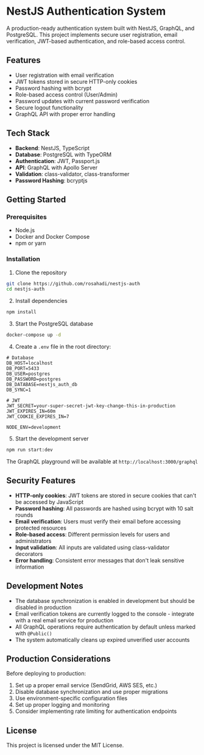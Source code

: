 # NestJS Authentication System

A production-ready authentication system built with NestJS, GraphQL, and PostgreSQL. This project implements secure user registration, email verification, JWT-based authentication, and role-based access control.

## Features

- User registration with email verification
- JWT tokens stored in secure HTTP-only cookies
- Password hashing with bcrypt
- Role-based access control (User/Admin)
- Password updates with current password verification
- Secure logout functionality
- GraphQL API with proper error handling

## Tech Stack

- **Backend**: NestJS, TypeScript
- **Database**: PostgreSQL with TypeORM
- **Authentication**: JWT, Passport.js
- **API**: GraphQL with Apollo Server
- **Validation**: class-validator, class-transformer
- **Password Hashing**: bcryptjs

## Getting Started

### Prerequisites

- Node.js 
- Docker and Docker Compose
- npm or yarn

### Installation

1. Clone the repository
```bash
git clone https://github.com/rosahadi/nestjs-auth
cd nestjs-auth
```

2. Install dependencies
```bash
npm install
```

3. Start the PostgreSQL database
```bash
docker-compose up -d
```

4. Create a `.env` file in the root directory:
```env
# Database
DB_HOST=localhost
DB_PORT=5433
DB_USER=postgres
DB_PASSWORD=postgres
DB_DATABASE=nestjs_auth_db
DB_SYNC=1

# JWT
JWT_SECRET=your-super-secret-jwt-key-change-this-in-production
JWT_EXPIRES_IN=60m
JWT_COOKIE_EXPIRES_IN=7

NODE_ENV=development
```

5. Start the development server
```bash
npm run start:dev
```

The GraphQL playground will be available at `http://localhost:3000/graphql`

## Security Features

- **HTTP-only cookies**: JWT tokens are stored in secure cookies that can't be accessed by JavaScript
- **Password hashing**: All passwords are hashed using bcrypt with 10 salt rounds
- **Email verification**: Users must verify their email before accessing protected resources
- **Role-based access**: Different permission levels for users and administrators
- **Input validation**: All inputs are validated using class-validator decorators
- **Error handling**: Consistent error messages that don't leak sensitive information

## Development Notes

- The database synchronization is enabled in development but should be disabled in production
- Email verification tokens are currently logged to the console - integrate with a real email service for production
- All GraphQL operations require authentication by default unless marked with `@Public()`
- The system automatically cleans up expired unverified user accounts

## Production Considerations

Before deploying to production:

1. Set up a proper email service (SendGrid, AWS SES, etc.)
2. Disable database synchronization and use proper migrations
3. Use environment-specific configuration files
4. Set up proper logging and monitoring
5. Consider implementing rate limiting for authentication endpoints

## License

This project is licensed under the MIT License.
